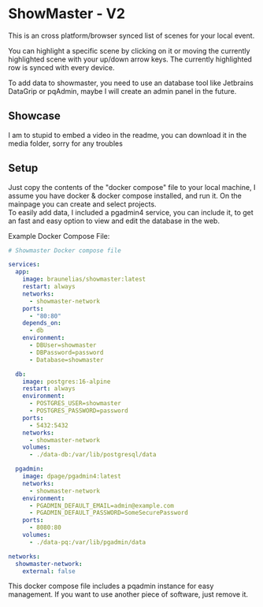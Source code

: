 # ShowMaster - V2

This is an cross platform/browser synced list of scenes for your local event.  
  
You can highlight a specific scene by clicking on it or moving the currently highlighted scene with your up/down arrow keys. 
The currently highlighted row is synced with every device.  


To add data to showmaster, you need to use an database tool like Jetbrains DataGrip or pqAdmin, maybe I will create an admin panel in the future. 

## Showcase
I am to stupid to embed a video in the readme, you can download it in the media folder, sorry for any troubles

## Setup
Just copy the contents of the "docker compose" file to your local machine, I assume you have docker & docker compose installed, and run it. On the mainpage you can create and select projects.  
To easily add data, I included a pgadmin4 service, you can include it, to get an fast and easy option to view and edit the database in the web.

Example Docker Compose File:
```yaml
# Showmaster Docker compose file

services:
  app:
    image: braunelias/showmaster:latest
    restart: always
    networks:
      - showmaster-network
    ports:
      - "80:80"
    depends_on:
      - db
    environment:
      - DBUser=showmaster
      - DBPassword=password
      - Database=showmaster

  db:
    image: postgres:16-alpine
    restart: always
    environment:
      - POSTGRES_USER=showmaster
      - POSTGRES_PASSWORD=password
    ports:
      - 5432:5432
    networks:
      - showmaster-network
    volumes:
      - ./data-db:/var/lib/postgresql/data

  pgadmin:
    image: dpage/pgadmin4:latest
    networks:
      - showmaster-network
    environment:
      - PGADMIN_DEFAULT_EMAIL=admin@example.com
      - PGADMIN_DEFAULT_PASSWORD=SomeSecurePassword
    ports:
      - 8080:80
    volumes:
      - ./data-pq:/var/lib/pgadmin/data

networks:
  showmaster-network:
    external: false

```

This docker compose file includes a pqadmin instance for easy management. If you want to use another piece of software, just remove it.
